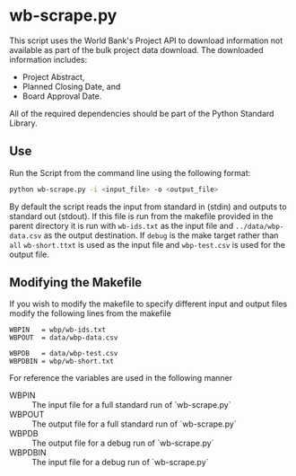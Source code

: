 wb-scrape.py
============

This script uses the World Bank's Project API to download information not
available as part of the bulk project data download. The downloaded information
includes:

- Project Abstract,
- Planned Closing Date, and
- Board Approval Date.

All of the required dependencies should be part of the Python Standard Library.

Use
---

Run the Script from the command line using the following format:


```bash
python wb-scrape.py -i <input_file> -o <output_file>
```

By default the script reads the input from standard in (stdin) and outputs to
standard out (stdout). If this file is run from the makefile provided in the
parent directory it is run with `wb-ids.txt` as the input file and 
`../data/wbp-data.csv` as the output destination. If `debug` is the make target
rather than `all` `wb-short.ttxt` is used as the input file and `wbp-test.csv` 
is used for the output file.


Modifying the Makefile
----------------------

If you wish to modify the makefile to specify different input and output files
modify the following lines from the makefile

```make
WBPIN	= wbp/wb-ids.txt
WBPOUT	= data/wbp-data.csv

WBPDB	= data/wbp-test.csv
WBPDBIN	= wbp/wb-short.txt

```

For reference the variables are used in the following manner

<dl>
<dt>WBPIN</dt>
<dd>The input file for a full standard run of `wb-scrape.py`</dd>
<dt>WBPOUT</dt>
<dd>The output file for a full standard run of `wb-scrape.py`</dd>
<dt>WBPDB</dt>
<dd>The output file for a debug run of `wb-scrape.py`</dd>
<dt>WBPDBIN</dt>
<dd>The input file for a debug run of `wb-scrape.py`</dd>
</dl>
